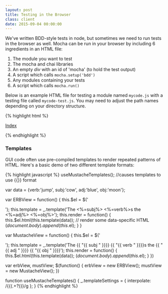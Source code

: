 ```yaml
---
layout: post
title: Testing in the Browser
class: client
date: 2015-09-04 00:00:00
---
```


We've written BDD-style tests in node, but sometimes we need to run tests in the browser as well.  Mocha can be run in your browser by including 6 ingredients in an HTML file:

1. The module you want to test
2. The mocha and chai libraries
3. An empty _div_ with an id of 'mocha' (to hold the test output)
4. A script which calls `mocha.setup('bdd')`
5. Any modules containing your tests
6. A script which calls `mocha.run()`

Below is an example HTML file for testing a module named `mycode.js` with a testing file called `mycode-test.js`.  You may need to adjust the path names depending on your directory structure.

{% highlight html %}
<!DOCTYPE html>
<html>
<head>
  <meta charset="utf-8">
  <title>Browser tests</title>
  <!-- code/css to be tested: -->
  <script src="mycode.js"></script>
<!-- mocha+chai: -->
  <script src="../node_modules/mocha/mocha.js"></script>
  <script src="../node_modules/chai/chai.js"></script>
  <link rel="stylesheet" media="all" href="../node_modules/mocha/mocha.css">
</head>

<body>
<!-- partitions for output -->
  <div id="mocha"><p><a href=".">Index</a></p></div>
  <div id="other"></div>
<!-- set up mocha tests -->
<script>mocha.setup('bdd')</script>
<script src="test/mycode-test.js"></script>
<script>
  mocha.checkLeaks();
  mocha.run();
</script>
</body>
</html>
{% endhighlight %}

### Templates

GUI code often use pre-compiled templates to render repeated patterns of HTML.
Here's a basic demo of two different template formats:

{% highlight javascript %}
useMustacheTemplates(); //causes templates to use {{}} format

var data = {verb:'jump', subj:'cow', adj:'blue', obj:'moon'};

var ERBView = function() {
    this.$el = $('<div>');
    this.template = _.template('The <%=subj%> <%=verb%>s the <%=adj%> <%=obj%>');
    this.render = function() {
        this.$el.html(this.template(data)); // render some data-specific HTML
        $(document.body).append(this.$el);
    }
}


var MustacheView = function() {
    this.$el = $('<div>');
    this.template = _.template('The {{ "{{ subj " }}}} {{ "{{ verb " }}}}s the {{ "{{ adj " }}}} {{ "{{ obj " }}}}');
    this.render = function() {
        this.$el.html(this.template(data));
        $(document.body).append(this.$el);
    }
})

var erbView, mustView;
$(function() {
    erbView = new ERBView();
    mustView = new MustacheView();
})

function useMustacheTemplates() {
    _.templateSettings = {
        interpolate: /\{\{(.+?)\}\}/g
    };
}
{% endhighlight %}

